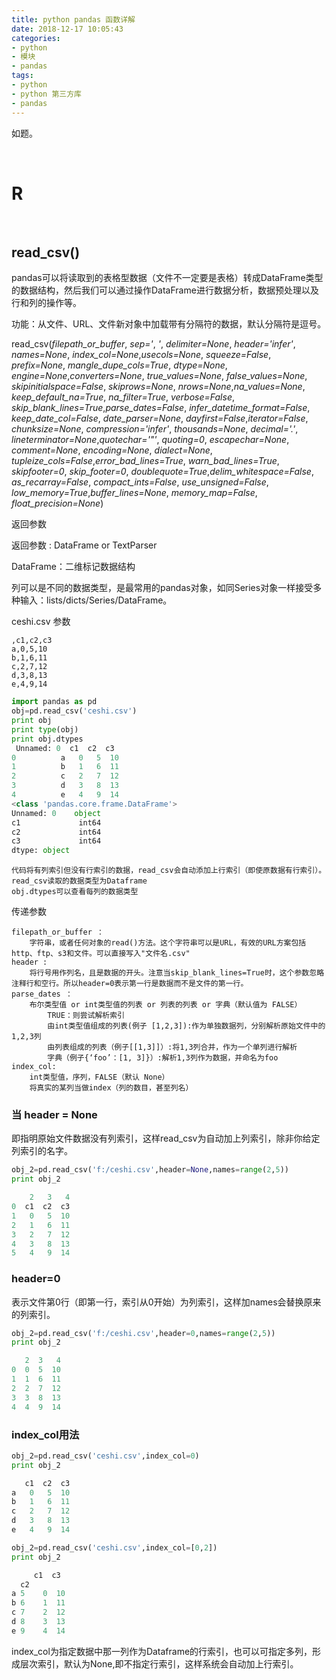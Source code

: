 ```yaml
---
title: python pandas 函数详解
date: 2018-12-17 10:05:43
categories:
- python
- 模块
- pandas
tags:
- python
- python 第三方库
- pandas
---
```

如题。

<!-- more -->

<br/>

# R

<br/>

## read_csv()

pandas可以将读取到的表格型数据（文件不一定要是表格）转成DataFrame类型的数据结构，然后我们可以通过操作DataFrame进行数据分析，数据预处理以及行和列的操作等。

功能：从文件、URL、文件新对象中加载带有分隔符的数据，默认分隔符是逗号。

read_csv(*filepath_or_buffer*, *sep='*, *'*, *delimiter=None*, *header='infer'*, *names=None*, *index_col=None*,*usecols=None*, *squeeze=False*, *prefix=None*, *mangle_dupe_cols=True*, *dtype=None*, *engine=None*,*converters=None*, *true_values=None*, *false_values=None*, *skipinitialspace=False*, *skiprows=None*, *nrows=None*,*na_values=None*, *keep_default_na=True*, *na_filter=True*, *verbose=False*, *skip_blank_lines=True*,*parse_dates=False*, *infer_datetime_format=False*, *keep_date_col=False*, *date_parser=None*, *dayfirst=False*,*iterator=False*, *chunksize=None*, *compression='infer'*, *thousands=None*, *decimal='.'*, *lineterminator=None*,*quotechar='"'*, *quoting=0*, *escapechar=None*, *comment=None*, *encoding=None*, *dialect=None*, *tupleize_cols=False*,*error_bad_lines=True*, *warn_bad_lines=True*, *skipfooter=0*, *skip_footer=0*, *doublequote=True*,*delim_whitespace=False*, *as_recarray=False*, *compact_ints=False*, *use_unsigned=False*, *low_memory=True*,*buffer_lines=None*, *memory_map=False*, *float_precision=None*)

返回参数

返回参数 : DataFrame or TextParser

DataFrame：二维标记数据结构

列可以是不同的数据类型，是最常用的pandas对象，如同Series对象一样接受多种输入：lists/dicts/Series/DataFrame。

ceshi.csv 参数

	,c1,c2,c3
	a,0,5,10
	b,1,6,11
	c,2,7,12
	d,3,8,13
	e,4,9,14
	
```python
import pandas as pd
obj=pd.read_csv('ceshi.csv')
print obj
print type(obj)
print obj.dtypes
 Unnamed: 0  c1  c2  c3
0          a   0   5  10
1          b   1   6  11
2          c   2   7  12
3          d   3   8  13
4          e   4   9  14
<class 'pandas.core.frame.DataFrame'>
Unnamed: 0    object
c1             int64
c2             int64
c3             int64
dtype: object
```

	代码将有列索引但没有行索引的数据，read_csv会自动添加上行索引（即使原数据有行索引）。
	read_csv读取的数据类型为Dataframe
	obj.dtypes可以查看每列的数据类型
	
传递参数

	filepath_or_buffer ：
		字符串，或者任何对象的read()方法。这个字符串可以是URL，有效的URL方案包括http、ftp、s3和文件。可以直接写入"文件名.csv"
	header :
		将行号用作列名，且是数据的开头。注意当skip_blank_lines=True时，这个参数忽略注释行和空行。所以header=0表示第一行是数据而不是文件的第一行。
	parse_dates ：
		布尔类型值 or int类型值的列表 or 列表的列表 or 字典（默认值为 FALSE）
			TRUE：则尝试解析索引
			由int类型值组成的列表(例子 [1,2,3]):作为单独数据列，分别解析原始文件中的1,2,3列
			由列表组成的列表（例子[[1,3]]）:将1,3列合并，作为一个单列进行解析
			字典（例子{‘foo’：[1, 3]}）:解析1,3列作为数据，并命名为foo
	index_col:
		int类型值，序列，FALSE（默认 None）
		将真实的某列当做index（列的数目，甚至列名）
	
### 当 header = None

即指明原始文件数据没有列索引，这样read_csv为自动加上列索引，除非你给定列索引的名字。

```python
obj_2=pd.read_csv('f:/ceshi.csv',header=None,names=range(2,5))
print obj_2

    2   3   4
0  c1  c2  c3
1   0   5  10
2   1   6  11
3   2   7  12
4   3   8  13
5   4   9  14
```

### header=0

表示文件第0行（即第一行，索引从0开始）为列索引，这样加names会替换原来的列索引。

```python
obj_2=pd.read_csv('f:/ceshi.csv',header=0,names=range(2,5))
print obj_2

   2  3   4
0  0  5  10
1  1  6  11
2  2  7  12
3  3  8  13
4  4  9  14
```

### index_col用法

```python
obj_2=pd.read_csv('ceshi.csv',index_col=0)
print obj_2

   c1  c2  c3
a   0   5  10
b   1   6  11
c   2   7  12
d   3   8  13
e   4   9  14

obj_2=pd.read_csv('ceshi.csv',index_col=[0,2])
print obj_2

     c1  c3
  c2        
a 5    0  10
b 6    1  11
c 7    2  12
d 8    3  13
e 9    4  14
```

index_col为指定数据中那一列作为Dataframe的行索引，也可以可指定多列，形成层次索引，默认为None,即不指定行索引，这样系统会自动加上行索引。








